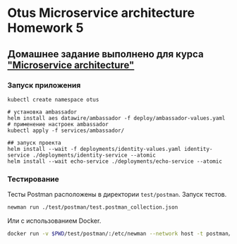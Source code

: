 # Otus Microservice architecture Homework 5

## Домашнее задание выполнено для курса ["Microservice architecture"](https://otus.ru/lessons/microservice-architecture/)

### Запуск приложения

```shell
kubectl create namespace otus

# установка ambassador
helm install aes datawire/ambassador -f deploy/ambassador-values.yaml
# применение настроек ambassador
kubectl apply -f services/ambassador/

## запуск проекта
helm install --wait -f deployments/identity-values.yaml identity-service ./deployments/identity-service --atomic
helm install --wait echo-service ./deployments/echo-service --atomic
```

### Тестирование

Тесты Postman расположены в директории `test/postman`. Запуск тестов.

```bash
newman run ./test/postman/test.postman_collection.json
```

Или с использованием Docker.

```bash
docker run -v $PWD/test/postman/:/etc/newman --network host -t postman/newman:alpine run test.postman_collection.json
```
